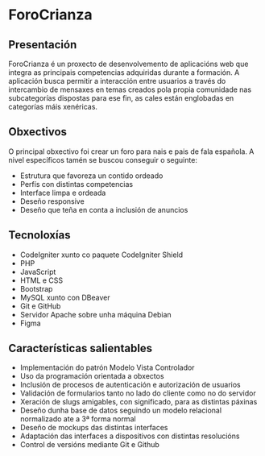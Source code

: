 # ForoCrianza


## Presentación

ForoCrianza é un proxecto de desenvolvemento de aplicacións web que integra as principais competencias adquiridas durante a formación. A aplicación busca permitir a interacción entre usuarios a través do intercambio de mensaxes en temas creados pola propia comunidade nas subcategorías dispostas para ese fin, as cales están englobadas en categorías máis xenéricas.


## Obxectivos

O principal obxectivo foi crear un foro para nais e pais de fala española.
A nivel específicos tamén se buscou conseguir o seguinte:
- Estrutura que favoreza un contido ordeado
- Perfís con distintas competencias
- Interface limpa e ordeada
- Deseño responsive
- Deseño que teña en conta a inclusión de anuncios


## Tecnoloxías

- CodeIgniter xunto co paquete CodeIgniter Shield
- PHP
- JavaScript
- HTML e CSS
- Bootstrap
- MySQL xunto con DBeaver
- Git e GitHub
- Servidor Apache sobre unha máquina Debian
- Figma


## Características salientables

- Implementación do patrón Modelo Vista Controlador
- Uso da programación orientada a obxectos
- Inclusión de procesos de autenticación e autorización de usuarios
- Validación de formularios tanto no lado do cliente como no do servidor
- Xeración de slugs amigables, con significado, para as distintas páxinas
- Deseño dunha base de datos seguindo un modelo relacional normalizado ate a 3ª forma normal
- Deseño de mockups das distintas interfaces
- Adaptación das interfaces a dispositivos con distintas resolucións
- Control de versións mediante Git e Github

